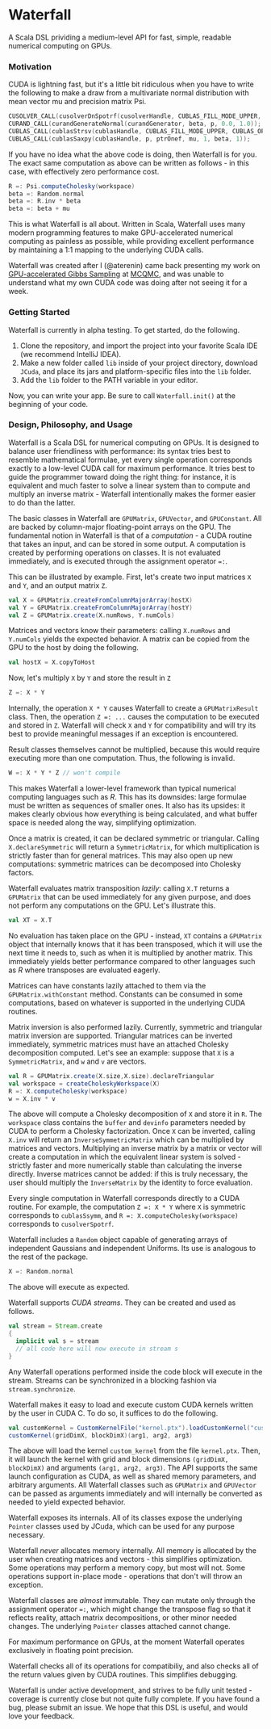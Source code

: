 # Waterfall

A Scala DSL prividing a medium-level API for fast, simple, readable numerical computing on GPUs.

### Motivation

CUDA is lightning fast, but it's a little bit ridiculous when you have to write the following to make a draw from a multivariate normal distribution with mean vector mu and precision matrix Psi.

```C
CUSOLVER_CALL(cusolverDnSpotrf(cusolverHandle, CUBLAS_FILL_MODE_UPPER, p, Psi, p, cholWorkspace, cholWorkspaceNumBytes, cusolverDevInfo));
CURAND_CALL(curandGenerateNormal(curandGenerator, beta, p, 0.0, 1.0));
CUBLAS_CALL(cublasStrsv(cublasHandle, CUBLAS_FILL_MODE_UPPER, CUBLAS_OP_N, CUBLAS_DIAG_NON_UNIT, p, Psi, p, beta, 1));
CUBLAS_CALL(cublasSaxpy(cublasHandle, p, ptrOnef, mu, 1, beta, 1));
```

If you have no idea what the above code is doing, then Waterfall is for you. The exact same computation as above can be written as follows - in this case, with effectively zero performance cost.

```Scala
R =: Psi.computeCholesky(workspace)
beta =: Random.normal
beta =: R.inv * beta
beta =: beta + mu
```

This is what Waterfall is all about. Written in Scala, Waterfall uses many modern programming features to make GPU-accelerated numerical computing as painless as possible, while providing excellent performance by maintaining a 1:1 mapping to the underlying CUDA calls. 

Waterfall was created after I (@aterenin) came back presenting my work on [GPU-accelerated Gibbs Sampling](http://arxiv.org/abs/1608.04329) at [MCQMC](http://mcqmc2016.stanford.edu), and was unable to understand what my own CUDA code was doing after not seeing it for a week.

### Getting Started

Waterfall is currently in alpha testing. To get started, do the following.

  1. Clone the repository, and import the project into your favorite Scala IDE (we recommend IntelliJ IDEA).
  2. Make a new folder called `lib` inside of your project directory, download `JCuda`, and place its jars and platform-specific files into the `lib` folder.
  3. Add the `lib` folder to the PATH variable in your editor.
  
Now, you can write your app. Be sure to call `Waterfall.init()` at the beginning of your code.

### Design, Philosophy, and Usage

Waterfall is a Scala DSL for numerical computing on GPUs. It is designed to balance user friendliness with performance: its syntax tries best to resemble mathematical formulae, yet every single operation corresponds exactly to a low-level CUDA call for maximum performance. It tries best to guide the programmer toward doing the right thing: for instance, it is equivalent and much faster to solve a linear system than to compute and multiply an inverse matrix - Waterfall intentionally makes the former easier to do than the latter.

The basic classes in Waterfall are `GPUMatrix`, `GPUVector`, and `GPUConstant`. All are backed by column-major floating-point arrays on the GPU. The fundamental notion in Waterfall is that of a *computation* - a CUDA routine that takes an input, and can be stored in some output. A computation is created by performing operations on classes. It is not evaluated immediately, and is executed through the assignment operator `=:`.

This can be illustrated by example. First, let's create two input matrices `X` and `Y`, and an output matrix `Z`.

```Scala
val X = GPUMatrix.createFromColumnMajorArray(hostX)
val Y = GPUMatrix.createFromColumnMajorArray(hostY)
val Z = GPUMatrix.create(X.numRows, Y.numCols)
```

Matrices and vectors know their parameters: calling `X.numRows` and `Y.numCols` yields the expected behavior. A matrix can be copied from the GPU to the host by doing the following.

```Scala
val hostX = X.copyToHost
```

Now, let's multiply `X` by `Y` and store the result in `Z`
  
```Scala
Z =: X * Y
```

Internally, the operation `X * Y` causes Waterfall to create a `GPUMatrixResult` class. Then, the operation `Z =: ...` causes the computation to be executed and stored in `Z`. Waterfall will check `X` and `Y` for compatibility and will try its best to provide meaningful messages if an exception is encountered.

Result classes themselves cannot be multiplied, because this would require executing more than one computation. Thus, the following is invalid.

```Scala
W =: X * Y * Z // won't compile
```

This makes Waterfall a lower-level framework than typical numerical computing languages such as *R*. This has its downsides: large formulae must be written as sequences of smaller ones. It also has its upsides: it makes clearly obvious how everything is being calculated, and what buffer space is needed along the way, simplifying optimization.

Once a matrix is created, it can be declared symmetric or triangular. Calling `X.declareSymmetric` will return a `SymmetricMatrix`, for which multiplication is strictly faster than for general matrices. This may also open up new computations: symmetric matrices can be decomposed into Cholesky factors.

Waterfall evaluates matrix transposition *lazily*: calling `X.T` returns a `GPUMatrix` that can be used immediately for any given purpose, and does not perform any computations on the GPU. Let's illustrate this.

```Scala
val XT = X.T
```
No evaluation has taken place on the GPU - instead, `XT` contains a `GPUMatrix` object that internally knows that it has been transposed, which it will use the next time it needs to, such as when it is multiplied by another matrix. This immediately yields better performance compared to other languages such as *R* where transposes are evaluated eagerly.

Matrices can have constants lazily attached to them via the `GPUMatrix.withConstant` method. Constants can be consumed in some computations, based on whatever is supported in the underlying CUDA routines.

Matrix inversion is also performed lazily. Currently, symmetric and triangular matrix inversion are supported. Triangular matrices can be inverted immediately, symmetric matrices must have an attached Cholesky decomposition computed. Let's see an example: suppose that `X` is a `SymmetricMatrix`, and `w` and `v` are vectors.

```Scala
val R = GPUMatrix.create(X.size,X.size).declareTriangular
val workspace = createCholeskyWorkspace(X)
R =: X.computeCholesky(workspace)
w = X.inv * v
``` 

The above will compute a Cholesky decomposition of `X` and store it in `R`. The `workspace` class contains the `buffer` and `devinfo` parameters needed by CUDA to perform a Cholesky factorization. Once `X` can be inverted, calling `X.inv` will return an `InverseSymmetricMatrix` which can be multiplied by matrices and vectors. Multiplying an inverse matrix by a matrix or vector will create a computation in which the equivalent linear system is solved - strictly faster and more numerically stable than calculating the inverse directly. Inverse matrices cannot be added: if this is truly necessary, the user should multiply the `InverseMatrix` by the identity to force evaluation.

Every single computation in Waterfall corresponds directly to a CUDA routine. For example, the computation `Z =: X * Y` where `X` is symmetric corresponds to `cublasSsymm`, and `R =: X.computeCholesky(workspace)` corresponds to `cusolverSpotrf`.

Waterfall includes a `Random` object capable of generating arrays of independent Gaussians and independent Uniforms. Its use is analogous to the rest of the package. 

```Scala
X =: Random.normal
``` 

The above will execute as expected.

Waterfall supports *CUDA streams*. They can be created and used as follows.

```Scala
val stream = Stream.create
{
  implicit val s = stream
  // all code here will now execute in stream s
}
```
Any Waterfall operations performed inside the code block will execute in the stream. Streams can be synchronized in a blocking fashion via `stream.synchronize`.

Waterfall makes it easy to load and execute custom CUDA kernels written by the user in CUDA C. To do so, it suffices to do the following.

```Scala
val customKernel = CustomKernelFile("kernel.ptx").loadCustomKernel("custom_kernel")
customKernel(gridDimX, blockDimX)(arg1, arg2, arg3)
```

The above will load the kernel `custom_kernel` from the file `kernel.ptx`. Then, it will launch the kernel with grid and block dimensions `(gridDimX, blockDimX)` and arguments `(arg1, arg2, arg3)`. The API supports the same launch configuration as CUDA, as well as shared memory parameters, and arbitrary arguments. All Waterfall classes such as `GPUMatrix` and `GPUVector` can be passed as arguments immediately and will internally be converted as needed to yield expected behavior.

Waterfall exposes its internals. All of its classes expose the underlying `Pointer` classes used by JCuda, which can be used for any purpose necessary.

Waterfall *never* allocates memory internally. All memory is allocated by the user when creating matrices and vectors - this simplifies optimization. Some operations may perform a memory copy, but most will not. Some operations support in-place mode - operations that don't will throw an exception.

Waterfall classes are *almost* immutable. They can mutate only through the assignment operator `=:`, which might change the transpose flag so that it reflects reality, attach matrix decompositions, or other minor needed changes. The underlying `Pointer` classes attached cannot change.

For maximum performance on GPUs, at the moment Waterfall operates exclusively in floating point precision.

Waterfall checks all of its operations for compatibiliy, and also checks all of the return values given by CUDA routines. This simplifies debugging.

Waterfall is under active development, and strives to be fully unit tested - coverage is currently close but not quite fully complete. If you have found a bug, please submit an issue. We hope that this DSL is useful, and would love your feedback.